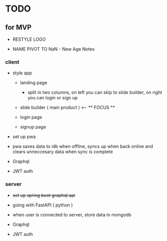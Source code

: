 # TODO

## for MVP

- RESTYLE LOGO

- NAME PIVOT TO NaN - New Age Notes

### client

- style app

  - landing page

    - split in two columns, on left you can skip to slide builder, on right you can login or sign up

  - slide builder ( main product ) <-- ** FOCUS **

  - login page

  - signup page

- set up pwa

- pwa saves data to idb when offline, syncs up when back online and clears unneccesary data when sync is complete

- Graphql

- JWT auth

### server

- ~~set up spring boot graphql api~~

- going with FastAPI ( python )

- when user is connected to server, store data in mongodb

- Graphql

- JWT auth

